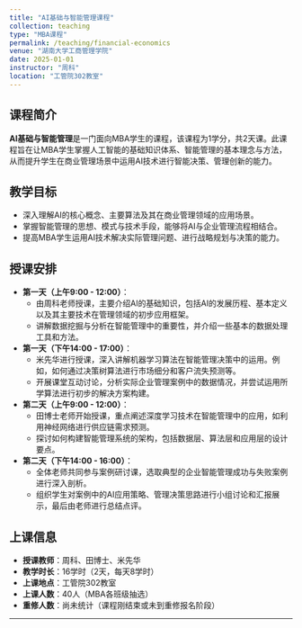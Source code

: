```yaml
---
title: "AI基础与智能管理课程"
collection: teaching
type: "MBA课程"
permalink: /teaching/financial-economics
venue: "湖南大学工商管理学院"
date: 2025-01-01
instructor: "周科"
location: "工管院302教室"
---
```


## 课程简介

**AI基础与智能管理**是一门面向MBA学生的课程，该课程为1学分，共2天课。此课程旨在让MBA学生掌握人工智能的基础知识体系、智能管理的基本理念与方法，从而提升学生在商业管理场景中运用AI技术进行智能决策、管理创新的能力。

## 教学目标

- 深入理解AI的核心概念、主要算法及其在商业管理领域的应用场景。
- 掌握智能管理的思想、模式与技术手段，能够将AI与企业管理流程相结合。
- 提高MBA学生运用AI技术解决实际管理问题、进行战略规划与决策的能力。

## 授课安排

- **第一天（上午9:00 - 12:00）**：
    - 由周科老师授课，主要介绍AI的基础知识，包括AI的发展历程、基本定义以及其主要技术在管理领域的初步应用框架。
    - 讲解数据挖掘与分析在智能管理中的重要性，并介绍一些基本的数据处理工具和方法。
- **第一天（下午14:00 - 17:00）**：
    - 米先华进行授课，深入讲解机器学习算法在智能管理决策中的运用。例如，如何通过决策树算法进行市场细分和客户流失预测等。
    - 开展课堂互动讨论，分析实际企业管理案例中的数据情况，并尝试运用所学算法进行初步的解决方案构建。
- **第二天（上午9:00 - 12:00）**：
    - 田博士老师开始授课，重点阐述深度学习技术在智能管理中的应用，如利用神经网络进行供应链需求预测。
    - 探讨如何构建智能管理系统的架构，包括数据层、算法层和应用层的设计要点。
- **第二天（下午14:00 - 16:00）**：
    - 全体老师共同参与案例研讨课，选取典型的企业智能管理成功与失败案例进行深入剖析。
    - 组织学生对案例中的AI应用策略、管理决策思路进行小组讨论和汇报展示，最后由老师进行总结点评。

## 上课信息

- **授课教师**：周科、田博士、米先华
- **教学时长**：16学时（2天，每天8学时）
- **上课地点**：工管院302教室
- **上课人数**：40人（MBA各班级抽选）
- **重修人数**：尚未统计（课程刚结束或未到重修报名阶段）

---
